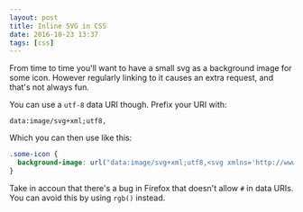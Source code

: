```yaml
---
layout: post
title: Inline SVG in CSS
date: 2016-10-23 13:37
tags: [css]
---
```


From time to time you'll want to have a small svg as a background image for some icon. However regularly linking to it causes an extra request, and that's not always fun.

You can use a `utf-8` data URI though. Prefix your URI with:

```
data:image/svg+xml;utf8,
```

Which you can then use like this:

```css
.some-icon {
  background-image: url("data:image/svg+xml;utf8,<svg xmlns='http://www.w3.org/2000/svg' viewbox='100 100 100 100' width='100' height='100'><path fill='none' stroke='red' stroke-width='10' d='m43,35H5v60h60V57M45,5v10l10,10-30,30 20,20 30-30 10,10h10V5z'/></svg>");
}
```

Take in accoun that there's a bug in Firefox that doesn't allow `#` in data URIs. You can avoid this by using `rgb()` instead.
